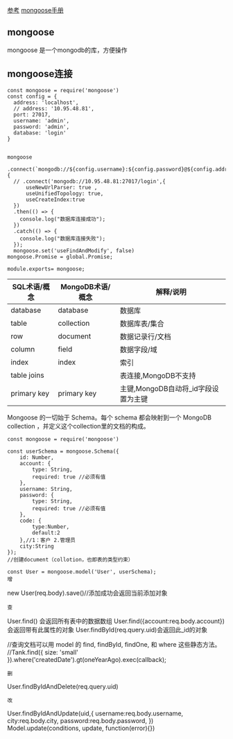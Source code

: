 [参考](https://i.jakeyu.top/2017/02/28/mongoose%E5%8F%82%E8%80%83%E6%89%8B%E5%86%8C/)
[mongoose手册](http://www.mongoosejs.net/docs/api.html#findbyidandremove_findByIdAndRemove)
## mongoose
mongoose 是一个mongodb的库，方便操作
## mongoose连接
```
const mongoose = require('mongoose')
const config = {
  address: 'localhost',
  // address: '10.95.48.81',
  port: 27017,
  username: 'admin',
  password: 'admin',
  database: 'login'
}


mongoose
  .connect(`mongodb://${config.username}:${config.password}@${config.address}:${config.port}/${config.database}`,{
  // .connect('mongodb://10.95.48.81:27017/login',{
      useNewUrlParser: true ,
      useUnifiedTopology: true,
      useCreateIndex:true
  })
  .then(() => {
    console.log("数据库连接成功");
  })
  .catch(() => {
    console.log("数据库连接失败");
  });
  mongoose.set('useFindAndModify', false)
mongoose.Promise = global.Promise;

module.exports= mongoose;
```
| SQL术语/概念 | MongoDB术语/概念 | 解释/说明                           |
| ------------ | ---------------- | ----------------------------------- |
| database     | database         | 数据库                              |
| table        | collection       | 数据库表/集合                       |
| row          | document         | 数据记录行/文档                     |
| column       | field            | 数据字段/域                         |
| index        | index            | 索引                                |
| table joins  |                  | 表连接,MongoDB不支持                |
| primary key  | primary key      | 主键,MongoDB自动将_id字段设置为主键 |
Mongoose 的一切始于 Schema。每个 schema 都会映射到一个 MongoDB collection ，并定义这个collection里的文档的构成。



```
const mongoose = require('mongoose')

const userSchema = mongoose.Schema({
    id: Number,
    account: {
        type: String,
        required: true //必须有值
    },
    username: String,
    password: {
        type: String,
        required: true //必须有值
    },
    code: {
        type:Number,
        default:2
    },//1：客户 2.管理员 
    city:String
});
//创建document（collotion，也即表的类型约束）

const User = mongoose.model('User', userSchema);
增
```
new User(req.body).save()//添加成功会返回当前添加对象
```
查
```
User.find() 会返回所有表中的数据数组
User.find({account:req.body.account}) 会返回带有此属性的对象
User.findById(req.query.uid)会返回此_id的对象

//查询文档可以用 model 的 find, findById, findOne, 和 where 这些静态方法。
//Tank.find({ size: 'small' }).where('createdDate').gt(oneYearAgo).exec(callback);
```
删
```
User.findByIdAndDelete(req.query.uid)
```
改

```
User.findByIdAndUpdate(uid,{
    username:req.body.username,
    city:req.body.city,
    password:req.body.password,
})
Model.update(conditions, update, function(error){})

```

